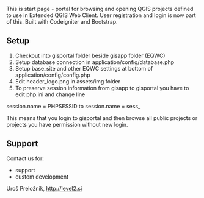 This is start page - portal for browsing and opening QGIS projects defined to use in Extended QGIS Web Client.
User registration and login is now part of this.
Built with Codeigniter and Bootstrap.

## Setup

1. Checkout into gisportal folder beside gisapp folder (EQWC)
2. Setup database connection in application/config/database.php
3. Setup base_site and other EQWC settings at bottom of application/config/config.php
4. Edit header_logo.png in assets/img folder
5. To preserve session information from gisapp to gisportal you have to edit php.ini and change line

session.name = PHPSESSID
to
session.name = sess_

This means that you login to gisportal and then browse all public projects or projects you have permission without
new login.

## Support

Contact us for:
- support
- custom development

Uroš Preložnik, http://level2.si
